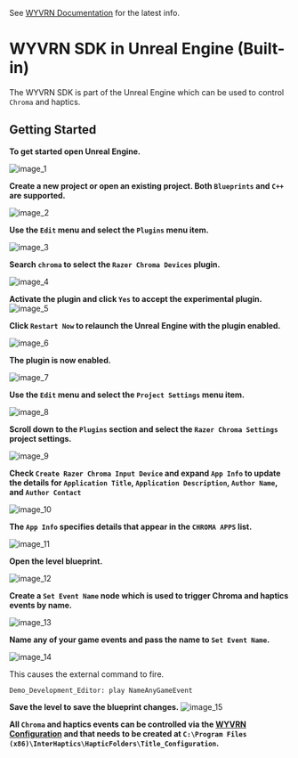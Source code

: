 See [WYVRN Documentation](https://doc.wyvrn.com/) for the latest info.

# WYVRN SDK in Unreal Engine (Built-in)

The WYVRN SDK is part of the Unreal Engine which can be used to control `Chroma` and haptics.

## Getting Started

**To get started open Unreal Engine.**

![image_1](images/image_1.png)

**Create a new project or open an existing project. Both `Blueprints` and `C++` are supported.**

![image_2](images/image_2.png)

**Use the `Edit` menu and select the `Plugins` menu item.**

![image_3](images/image_3.png)

**Search `chroma` to select the `Razer Chroma Devices` plugin.**

![image_4](images/image_4.png)

**Activate the plugin and click `Yes` to accept the experimental plugin.**
![image_5](images/image_5.png)

**Click `Restart Now` to relaunch the Unreal Engine with the plugin enabled.**

![image_6](images/image_6.png)

**The plugin is now enabled.**

![image_7](images/image_7.png)

**Use the `Edit` menu and select the `Project Settings` menu item.**

![image_8](images/image_8.png)

**Scroll down to the `Plugins` section and select the `Razer Chroma Settings` project settings.**

![image_9](images/image_9.png)

**Check `Create Razer Chroma Input Device` and expand `App Info` to update the details for `Application Title`, `Application Description`, `Author Name`, and `Author Contact`**

![image_10](images/image_10.png)

 **The `App Info` specifies details that appear in the `CHROMA APPS` list.**

 ![image_11](images/image_11.png)

**Open the level blueprint.**

![image_12](images/image_12.png)

**Create a `Set Event Name` node which is used to trigger Chroma and haptics events by name.**

![image_13](images/image_13.png)

**Name any of your game events and pass the name to `Set Event Name`.**

![image_14](images/image_14.png)

This causes the external command to fire.

```shell
Demo_Development_Editor: play NameAnyGameEvent
```

**Save the level to save the blueprint changes.**
![image_15](images/image_15.png)

**All `Chroma` and haptics events can be controlled via the [WYVRN Configuration](https://doc.wyvrn.com/docs/wyvrn-sdk/wyvrn-configuration/) and that needs to be created at `C:\Program Files (x86)\InterHaptics\HapticFolders\Title_Configuration`.**
